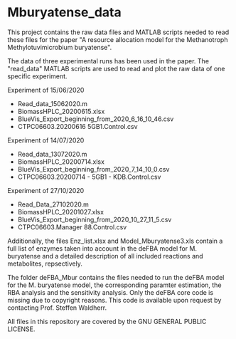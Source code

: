 # Mburyatense_data
This project contains the raw data files and MATLAB scripts needed to read these files for the paper "A resource allocation model for the Methanotroph Methylotuvimicrobium buryatense".

The data of three experimental runs has been used in the paper. The "read_data" MATLAB scripts are used to read and plot the raw data of one specific experiment.

Experiment of 15/06/2020
  - Read_data_15062020.m
  - BiomassHPLC_20200615.xlsx
  - BlueVis_Export_beginning_from_2020_6_16_10_46.csv
  - CTPC06603.20200616 5GB1.Control.csv

Experiment of 14/07/2020
  - Read_data_13072020.m
  - BiomassHPLC_20200714.xlsx
  - BlueVis_Export_beginning_from_2020_7_14_10_0.csv
  - CTPC06603.20200714 - 5GB1 - KDB.Control.csv

Experiment of 27/10/2020
  - Read_Data_27102020.m
  - BiomassHPLC_20201027.xlsx
  - BlueVis_Export_beginning_from_2020_10_27_11_5.csv
  - CTPC06603.Manager 88.Control.csv

Additionally, the files Enz_list.xlsx and Model_Mburyatense3.xls contain a full list of enzymes taken into account in the deFBA model for M. buryatense and a detailed description of all included reactions and metabolites, repsectively.

The folder deFBA_Mbur contains the files needed to run the deFBA model for the M. buryatense model, the corresponding paramter estimation, the RBA analysis and the sensitivity analysis. Only the deFBA core code is missing due to copyright reasons. This code is available upon request by contacting Prof. Steffen Waldherr.

All files in this repository are covered by the GNU GENERAL PUBLIC LICENSE.
